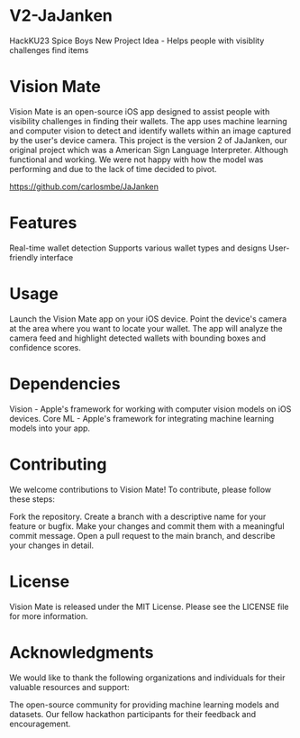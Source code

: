 # V2-JaJanken
HackKU23 Spice Boys New Project Idea - Helps people with visiblity challenges find items

# Vision Mate

Vision Mate is an open-source iOS app designed to assist people with visibility challenges in finding their wallets. The app uses machine learning and computer vision to detect and identify wallets within an image captured by the user's device camera. This project is the version 2 of JaJanken, our original project which was a American Sign Language Interpreter. Although functional and working. We were not happy with how the model was performing and due to the lack of time decided to pivot.

https://github.com/carlosmbe/JaJanken

# Features

Real-time wallet detection
Supports various wallet types and designs
User-friendly interface

# Usage

Launch the Vision Mate app on your iOS device.
Point the device's camera at the area where you want to locate your wallet.
The app will analyze the camera feed and highlight detected wallets with bounding boxes and confidence scores.

# Dependencies

Vision - Apple's framework for working with computer vision models on iOS devices.
Core ML - Apple's framework for integrating machine learning models into your app.

# Contributing

We welcome contributions to Vision Mate! To contribute, please follow these steps:

Fork the repository.
Create a branch with a descriptive name for your feature or bugfix.
Make your changes and commit them with a meaningful commit message.
Open a pull request to the main branch, and describe your changes in detail.

# License

Vision Mate is released under the MIT License. Please see the LICENSE file for more information.

# Acknowledgments

We would like to thank the following organizations and individuals for their valuable resources and support:

The open-source community for providing machine learning models and datasets.
Our fellow hackathon participants for their feedback and encouragement.
